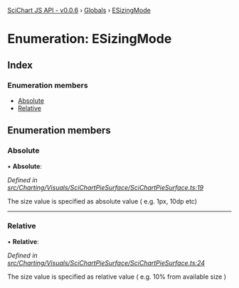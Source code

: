 [SciChart JS API - v0.0.6](../README.md) › [Globals](../globals.md) › [ESizingMode](esizingmode.md)

# Enumeration: ESizingMode

## Index

### Enumeration members

* [Absolute](esizingmode.md#absolute)
* [Relative](esizingmode.md#relative)

## Enumeration members

###  Absolute

• **Absolute**:

*Defined in [src/Charting/Visuals/SciChartPieSurface/SciChartPieSurface.ts:19](https://github.com/ABTSoftware/SciChart.Dev/blob/34ff3115c2/Web/src/SciChart/src/Charting/Visuals/SciChartPieSurface/SciChartPieSurface.ts#L19)*

The size value is specified as absolute value ( e.g. 1px, 10dp etc)

___

###  Relative

• **Relative**:

*Defined in [src/Charting/Visuals/SciChartPieSurface/SciChartPieSurface.ts:24](https://github.com/ABTSoftware/SciChart.Dev/blob/34ff3115c2/Web/src/SciChart/src/Charting/Visuals/SciChartPieSurface/SciChartPieSurface.ts#L24)*

The size value is specified as relative value ( e.g. 10% from available size )
